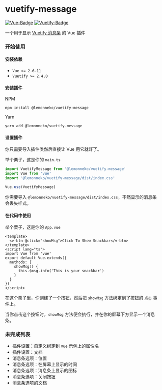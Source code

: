 # vuetify-message
[![Vue-Badge][Vue-Badge]][Vue-Link]
[![Vuetify-Badge][Vuetify-Badge]][Vuetify-Link]

一个用于显示 [Vuetify 消息条](https://vuetifyjs.com/zh-Hans/components/snackbars) 的 Vue 插件

### 开始使用
#### 安装依赖
- `Vue >= 2.6.11`
- `Vuetify >= 2.4.0`

#### 安装插件
NPM
```
npm install @lemonneko/vuetify-message
```
Yarn
```
yarn add @lemonneko/vuetify-message
```
#### 设置插件
你只需要导入插件类然后直接让 Vue 用它就好了。

举个栗子，这是你的 `main.ts`
```typescript
import VuetifyMessage from '@lemonneko/vuetify-message'
import Vue from 'vue'
import '@lemonneko/vuetify-message/dist/index.css'

Vue.use(VuetifyMessage)
```
你需要导入 `@lemonneko/vuetify-message/dist/index.css`，不然显示的消息条会丢失样式。

#### 在代码中使用
举个栗子，这是你的 `App.vue`
```vue
<template>
  <v-btn @click="showMsg">Click To Show Snackbar</v-btn>
</template>
<script lang="ts">
import Vue from 'vue'
export default Vue.extends({
  methods: {
    showMsg() {
      this.$msg.info('This is your snackbar')
    }
  }
})
</script>
```
在这个栗子里，你创建了一个按钮，然后把 `showMsg` 方法绑定到了按钮的 `点击` 事件上。

当你点击这个按钮时，`showMsg` 方法便会执行，并在你的屏幕下方显示一个消息条。

### 未完成列表
- 插件设置：自定义绑定到 `Vue` 示例上的属性名
- 插件设置：文档
- 消息条选项：位置
- 消息条选项：在屏幕上显示的时间
- 消息条选项：消息条上显示的图标
- 消息条选项：关闭按钮
- 消息条选项的文档

[Vue-Badge]: https://img.shields.io/badge/-Vue_>=_2.6.11-4FC08D?logo=vue.js&logoColor=white "Vue"
[Vue-Link]: https://cn.vuejs.org/ "Vue-Link"
[Vuetify-Badge]: https://img.shields.io/badge/-Vuetify_%3E=_2.4.0-1867C0?logo=vuetify&logoColor=white "Vuetify"
[Vuetify-Link]: https://vuetifyjs.com/zh-Hans/ "Vuetify-Link"
